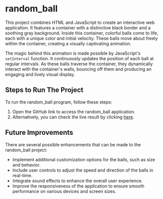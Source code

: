 # random_ball

This project combines HTML and JavaScript to create an interactive web application. It features a container with a distinctive black border and a soothing gray background. Inside this container, colorful balls come to life, each with a unique color and initial velocity. These balls move about freely within the container, creating a visually captivating animation.

The magic behind this animation is made possible by JavaScript's `setInterval` function. It continuously updates the position of each ball at regular intervals. As these balls traverse the container, they dynamically interact with the container's walls, bouncing off them and producing an engaging and lively visual display.

## Steps to Run The Project

To run the random_ball program, follow these steps:
1. Open the GitHub link to access the random_ball application.
2. Alternatively, you can check the live result by clicking [here](https://prakashkumarmca23.github.io/random_ball/).

## Future Improvements

There are several possible enhancements that can be made to the random_ball project:
- Implement additional customization options for the balls, such as size and behavior.
- Include user controls to adjust the speed and direction of the balls in real-time.
- Integrate sound effects to enhance the overall user experience.
- Improve the responsiveness of the application to ensure smooth performance on various devices and screen sizes.
